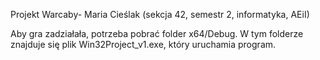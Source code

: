 Projekt Warcaby- Maria Cieślak (sekcja 42, semestr 2, informatyka, AEiI)

Aby gra zadziałała, potrzeba pobrać folder x64/Debug. W tym folderze znajduje się plik Win32Project_v1.exe, który uruchamia program.

